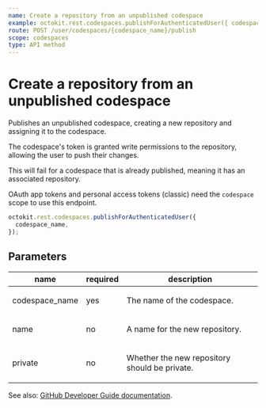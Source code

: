 ```yaml
---
name: Create a repository from an unpublished codespace
example: octokit.rest.codespaces.publishForAuthenticatedUser({ codespace_name })
route: POST /user/codespaces/{codespace_name}/publish
scope: codespaces
type: API method
---
```


# Create a repository from an unpublished codespace

Publishes an unpublished codespace, creating a new repository and assigning it to the codespace.

The codespace's token is granted write permissions to the repository, allowing the user to push their changes.

This will fail for a codespace that is already published, meaning it has an associated repository.

OAuth app tokens and personal access tokens (classic) need the `codespace` scope to use this endpoint.

```js
octokit.rest.codespaces.publishForAuthenticatedUser({
  codespace_name,
});
```

## Parameters

<table>
  <thead>
    <tr>
      <th>name</th>
      <th>required</th>
      <th>description</th>
    </tr>
  </thead>
  <tbody>
    <tr><td>codespace_name</td><td>yes</td><td>

The name of the codespace.

</td></tr>
<tr><td>name</td><td>no</td><td>

A name for the new repository.

</td></tr>
<tr><td>private</td><td>no</td><td>

Whether the new repository should be private.

</td></tr>
  </tbody>
</table>

See also: [GitHub Developer Guide documentation](https://docs.github.com/rest/codespaces/codespaces#create-a-repository-from-an-unpublished-codespace).
